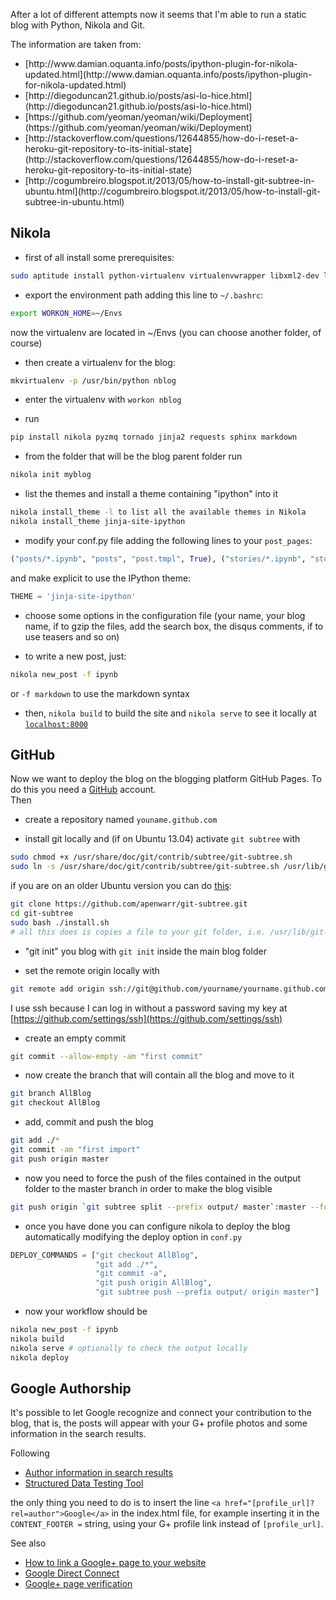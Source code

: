 <!-- 
.. link: 
.. description: 
.. tags: blogging, code, ipython, Nikola, Git, GitHub
.. date: 2013/08/18 01:29:57
.. title: Blogging with Nikola + Ipython + Git(Hub)
.. slug: blogging-with-nikola-ipython-github
-->

After a lot of different attempts now it seems that I'm able to run a static 
blog with Python, Nikola and Git.    

<!-- TEASER_END -->

The information are taken from:    
<ul>
<li> [http://www.damian.oquanta.info/posts/ipython-plugin-for-nikola-updated.html](http://www.damian.oquanta.info/posts/ipython-plugin-for-nikola-updated.html)</li>
<li> [http://diegoduncan21.github.io/posts/asi-lo-hice.html](http://diegoduncan21.github.io/posts/asi-lo-hice.html)</li>
<li> [https://github.com/yeoman/yeoman/wiki/Deployment](https://github.com/yeoman/yeoman/wiki/Deployment)</li>
<li> [http://stackoverflow.com/questions/12644855/how-do-i-reset-a-heroku-git-repository-to-its-initial-state](http://stackoverflow.com/questions/12644855/how-do-i-reset-a-heroku-git-repository-to-its-initial-state)</li>
<li> [http://cogumbreiro.blogspot.it/2013/05/how-to-install-git-subtree-in-ubuntu.html](http://cogumbreiro.blogspot.it/2013/05/how-to-install-git-subtree-in-ubuntu.html)</li>
</ul>

## Nikola

* first of all install some prerequisites:
````bash
sudo aptitude install python-virtualenv virtualenvwrapper libxml2-dev libxslt-dev
````

* export the environment path adding this line to `~/.bashrc`:
````bash
export WORKON_HOME=~/Envs
````
now the virtualenv are located in ~/Envs (you can choose another folder, of course)

* then create a virtualenv for the blog:
````bash
mkvirtualenv -p /usr/bin/python nblog
````

* enter the virtualenv with `workon nblog`

* run 
````bash
pip install nikola pyzmq tornado jinja2 requests sphinx markdown
````

* from the folder that will be the blog parent folder run
````bash
nikola init myblog
````

* list the themes and install a theme containing "ipython" into it
````bash
nikola install_theme -l to list all the available themes in Nikola
nikola install_theme jinja-site-ipython 
````

* modify your conf.py file adding the following lines to your `post_pages`:
````python
("posts/*.ipynb", "posts", "post.tmpl", True), ("stories/*.ipynb", "stories", "story.tmpl", False),
````
and make explicit to use the IPython theme:
````python
THEME = 'jinja-site-ipython'
````

* choose some options in the configuration file (your name, your blog name, if to gzip the files, 
add the search box, the disqus comments, if to use teasers and so on)

* to write a new post, just: 
````bash 
nikola new_post -f ipynb
````
or `-f markdown` to use the markdown syntax

* then, `nikola build` to build the site and `nikola serve` to see it
locally at [`localhost:8000`](localhost:8000)

## GitHub

Now we want to deploy the blog on the blogging platform GitHub Pages.
To do this you need a [GitHub](https://github.com/) account.    
Then    

* create a repository named `youname.github.com`

* install git locally and (if on Ubuntu 13.04) activate `git subtree` with
````bash
sudo chmod +x /usr/share/doc/git/contrib/subtree/git-subtree.sh
sudo ln -s /usr/share/doc/git/contrib/subtree/git-subtree.sh /usr/lib/git-core/git-subtree
````
if you are on an older Ubuntu version you can do [this](http://www.betaful.com/2011/01/i-love-git-subtree/):
````bash
git clone https://github.com/apenwarr/git-subtree.git
cd git-subtree
sudo bash ./install.sh 
# all this does is copies a file to your git folder, i.e. /usr/lib/git-core
````

* "git init" you blog with `git init` inside the main blog folder

* set the remote origin locally with
````bash
git remote add origin ssh://git@github.com/yourname/yourname.github.com.git    
````
I use ssh because I can log in without a password saving my key at 
[https://github.com/settings/ssh](https://github.com/settings/ssh)

* create an empty commit
````bash
git commit --allow-empty -am "first commit"
````

* now create the branch that will contain all the blog and move to it
````bash
git branch AllBlog
git checkout AllBlog
````

* add, commit and push the blog
````bash
git add ./*
git commit -am "first import"
git push origin master
````

* now you need to force the push of the files contained in the output folder to the master branch
in order to make the blog visible
````bash
git push origin `git subtree split --prefix output/ master`:master --force
````

* once you have done you can configure nikola to deploy the blog automatically 
modifying the deploy option in `conf.py`
````python
DEPLOY_COMMANDS = ["git checkout AllBlog",
				   "git add ./*",
				   "git commit -a",
				   "git push origin AllBlog",
				   "git subtree push --prefix output/ origin master"]
````

* now your workflow should be
````bash
nikola new_post -f ipynb
nikola build
nikola serve # optionally to check the output locally
nikola deploy
````

## Google Authorship

It's possible to let Google recognize and connect your contribution to the blog, 
that is, the posts will appear with your G+ profile photos and some information in the search results.

Following 

* [Author information in search results](https://support.google.com/webmasters/answer/1408986?expand=option2)
* [Structured Data Testing Tool](http://www.google.com/webmasters/tools/richsnippets)

the only thing you need to do is to insert the line `<a href="[profile_url]?rel=author">Google</a>`
in the index.html file, for example inserting it in the `CONTENT_FOOTER =` string, 
using your G+ profile link instead of `[profile_url]`.

See also

* [How to link a Google+ page to your website](https://support.google.com/webmasters/answer/1708844?hl=en)
* [Google Direct Connect](https://support.google.com/plus/answer/1711199?hl=en)
* [Google+ page verification](https://support.google.com/plus/contact/page_verification)
